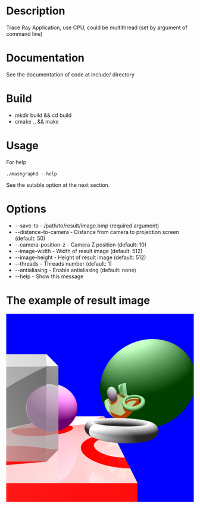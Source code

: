 # Description
Trace Ray Application, use CPU, could be multithread (set by argument of command line)

# Documentation
See the documentation of code at include/ directory

# Build
* mkdir build && cd build
* cmake .. && make

# Usage
For help
```
./mashgraph3 --help
```
See the sutable option at the next section.

# Options
* --save-to - /path/to/result/image.bmp (required argument)
* --distance-to-camera - Distance from camera to projection screen (default: 50)
* --camera-position-z  - Camera Z position (default: 10)
* --image-width        - Width of result image (default: 512)
* --image-height       - Height of result image (default: 512)
* --threads            - Threads number (default: 1)
* --antialiasing       - Enable antialiasing (default: none)
* --help               - Show this message

# The example of result image
![Alt text](examples/example.png?raw=true "Title")
